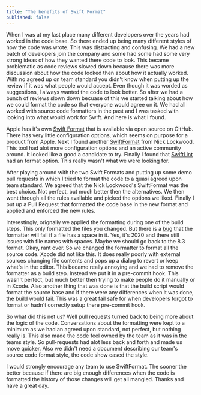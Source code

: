 ```yaml
---
title: "The benefits of Swift Format"
published: false
---
```


When I was at my last place many different developers over the years had worked in the code base. So there ended up being many different styles of how the code was wrote. This was distracting and confusing. We had a new batch of developers join the company and some had some had some very strong ideas of how they wanted there code to look. This became problematic as code reviews slowed down because there was more discussion about how the code looked then about how it actually worked. With no agreed up on team standard you didn't know when putting up the review if it was what people would accept. Even though it was worded as suggestions, I always wanted the code to look better. So after we had a bunch of reviews slown down becuase of this we started talking about how we could format the code so that everyone would agree on it. We had all worked with source code formatters in the past and I was tasked with looking into what would work for Swift. And here is what I found.

Apple has it's own [Swift Format](https://github.com/apple/swift-format) that is available via open source on GitHub. There has very little configuration options, which seems on purpose for a product from Apple. Next I found another [SwiftFormat](https://github.com/nicklockwood/SwiftFormat) from Nick Lockwood. This tool had alot more configuration options and an active community around. It looked like a good a candidate to try. Finally I found that [SwiftLint](https://github.com/realm/SwiftLint) had an format option. This really wasn't what we were looking for.

After playing around with the two Swift Formats and putting up some demo pull requests in which I tried to format the code to a quasi agreed upon team standard. We agreed that the Nick Lockwood's SwiftFormat was the best choice. Not perfect, but much better then the alternatives. We then went through all the rules available and picked the options we liked. Finally I put up a Pull Request that formatted the code base in the new format and applied and enforced the new rules.

Interestingly, orignally we applied the formatting during one of the build steps. This only formatted the files you changed. But there is a [bug](https://github.com/nicklockwood/SwiftFormat/issues/551) that the formatter will fail if a file has a space in it. Yes, it's 2020 and there still issues with file names with spaces. Maybe we should go back to the 8.3 format. Okay, rant over. So we changed the formatter to format all the source code. Xcode did not like this. It does really poorly with external sources changing file contents and pops up a dialog to revert or keep what's in the editor. This became really annoying and we had to remove the formatter as a build step. Instead we put it in a pre-commit hook. This wasn't perfect, but much better then trying to make people do it manually or in Xcode. Also another thing that was done is that the build script would format the source base and if there were any differences when it was done, the build would fail. This was a great fail safe for when developers forgot to format or hadn't correctly setup there pre-commit hook.

So what did this net us? Well pull requests turned back to being more about the logic of the code. Conversations about the formatting were kept to a minimum as we had an agreed upon standard, not perfect, but nothing really is. This also made the code feel owned by the team as it was in the teams style. So pull-requests had alot less back and forth and made us move quicker. Also we didn't need a document describing our team's source code format style, the code show cased the style.

I would strongly encourage any team to use SwiftFormat. The sooner the better because if there are big enough differences when the code is formatted the history of those changes will get all mangled. Thanks and have a great day.

